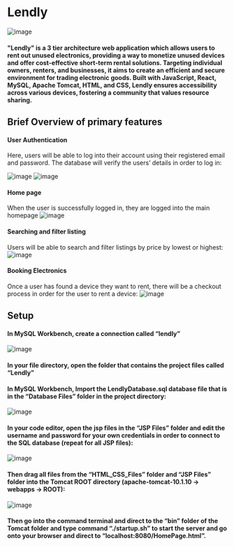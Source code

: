 # Lendly

![image](https://github.com/luke510909/Lendly/assets/85315948/1edebab0-aca2-4900-b0bc-ddffe3338f15)

#### "Lendly" is a 3 tier architecture web application which allows users to rent out unused electronics,  providing a way to monetize unused devices and offer cost-effective short-term rental solutions. Targeting individual owners, renters, and businesses, it aims to create an efficient and secure environment for trading electronic goods. Built with JavaScript, React, MySQL, Apache Tomcat, HTML, and CSS, Lendly ensures accessibility across various devices, fostering a community that values resource sharing.

## Brief Overview of primary features


#### User Authentication
Here, users will be able to log into their account using their registered email and password. The database will verify the users’ details in order to log in:

![image](https://github.com/luke510909/Lendly/assets/85315948/55bd7e0c-f002-40eb-a969-9fa924a384e1)
![image](https://github.com/luke510909/Lendly/assets/85315948/170c89a4-e126-4c74-bd12-f47f5bd9e57c)

#### Home page
When the user is successfully logged in, they are logged into the main homepage
![image](https://github.com/luke510909/Lendly/assets/85315948/b8f765e9-a546-4d67-8f92-117fdbfc8d86)

#### Searching and filter listing
Users will be able to search and filter listings by price by lowest or highest:
![image](https://github.com/luke510909/Lendly/assets/85315948/4c7f4f20-525a-42ba-92f7-8f58f8107562)

#### Booking Electronics
Once a user has found a device they want to rent, there will be a checkout process in order for the user to rent a device:
![image](https://github.com/luke510909/Lendly/assets/85315948/6ca7bf2c-a722-41a2-bd7e-7fac1f1ec032)

## Setup
####  In MySQL Workbench, create a connection called “lendly”
![image](https://github.com/luke510909/Lendly/assets/85315948/93cb085b-9d6c-4250-aa66-3b1583fed74c)


#### In your file directory, open the folder that contains the project files called “Lendly”

#### In MySQL Workbench, Import the LendlyDatabase.sql database file that is in the “Database Files” folder in the project directory:

![image](https://github.com/luke510909/Lendly/assets/85315948/588bc0da-734a-4855-a583-7466d6699d6e)


#### In your code editor, open the jsp files in the “JSP Files” folder and edit the username and password for your own credentials in order to connect to the SQL database (repeat for all JSP files):
![image](https://github.com/luke510909/Lendly/assets/85315948/695921f0-e86a-4e9c-8188-545f425d0473)

#### Then drag all files from the “HTML_CSS_Files” folder and “JSP Files” folder into the Tomcat ROOT directory (apache-tomcat-10.1.10 -> webapps -> ROOT):
![image](https://github.com/luke510909/Lendly/assets/85315948/48c07d16-c325-4bf2-ad13-314f0cee294e)

#### Then go into the command terminal and direct to the “bin” folder of the Tomcat folder and type command “./startup.sh” to start the server and go onto your browser and direct to “localhost:8080/HomePage.html”.


